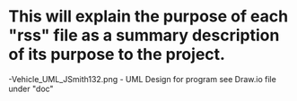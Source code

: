 # This will explain the purpose of each "rss" file as a summary description of its purpose to the project.
-Vehicle_UML_JSmith132.png - UML Design for program see Draw.io file under "doc"
